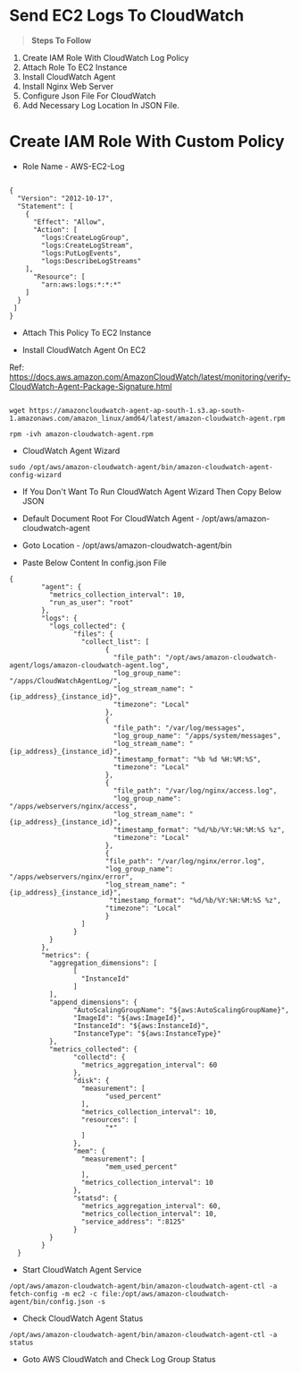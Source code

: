 # Send EC2 Logs To CloudWatch

> **Steps To Follow**

1. Create IAM Role With CloudWatch Log Policy
2. Attach Role To EC2 Instance
3. Install CloudWatch Agent
4. Install Nginx Web Server
5. Configure Json File For CloudWatch
6. Add Necessary Log Location In JSON File.

# Create IAM Role With Custom Policy

- Role Name - AWS-EC2-Log

```

{
  "Version": "2012-10-17",
  "Statement": [
    {
      "Effect": "Allow",
      "Action": [
        "logs:CreateLogGroup",
        "logs:CreateLogStream",
        "logs:PutLogEvents",
        "logs:DescribeLogStreams"
    ],
      "Resource": [
        "arn:aws:logs:*:*:*"
    ]
  }
 ]
}

```

- Attach This Policy To EC2 Instance

- Install CloudWatch Agent On EC2

Ref: https://docs.aws.amazon.com/AmazonCloudWatch/latest/monitoring/verify-CloudWatch-Agent-Package-Signature.html

```

wget https://amazoncloudwatch-agent-ap-south-1.s3.ap-south-1.amazonaws.com/amazon_linux/amd64/latest/amazon-cloudwatch-agent.rpm

rpm -ivh amazon-cloudwatch-agent.rpm

```

- CloudWatch Agent Wizard 

```
sudo /opt/aws/amazon-cloudwatch-agent/bin/amazon-cloudwatch-agent-config-wizard

```

- If You Don't Want To Run CloudWatch Agent Wizard Then Copy Below JSON 

- Default Document Root For CloudWatch Agent - /opt/aws/amazon-cloudwatch-agent

- Goto Location - /opt/aws/amazon-cloudwatch-agent/bin
- Paste Below Content In config.json File

```
{
        "agent": {
          "metrics_collection_interval": 10,
          "run_as_user": "root"
        },
        "logs": {
          "logs_collected": {
                "files": {
                  "collect_list": [
                        {
                          "file_path": "/opt/aws/amazon-cloudwatch-agent/logs/amazon-cloudwatch-agent.log",
                          "log_group_name": "/apps/CloudWatchAgentLog/",
                          "log_stream_name": "{ip_address}_{instance_id}",
                          "timezone": "Local"
                        },
                        {
                          "file_path": "/var/log/messages",
                          "log_group_name": "/apps/system/messages",
                          "log_stream_name": "{ip_address}_{instance_id}",
                          "timestamp_format": "%b %d %H:%M:%S",
                          "timezone": "Local"
                        },
                        {
                          "file_path": "/var/log/nginx/access.log",
                          "log_group_name": "/apps/webservers/nginx/access",
                          "log_stream_name": "{ip_address}_{instance_id}",
                          "timestamp_format": "%d/%b/%Y:%H:%M:%S %z",
                          "timezone": "Local"
                        },
                        {                           
                        "file_path": "/var/log/nginx/error.log",
                        "log_group_name": "/apps/webservers/nginx/error",
                        "log_stream_name": "{ip_address}_{instance_id}",
                         "timestamp_format": "%d/%b/%Y:%H:%M:%S %z",
                        "timezone": "Local"
                        }
                  ]
                }
          }
        },
        "metrics": {
          "aggregation_dimensions": [
                [
                  "InstanceId"
                ]
          ],
          "append_dimensions": {
                "AutoScalingGroupName": "${aws:AutoScalingGroupName}",
                "ImageId": "${aws:ImageId}",
                "InstanceId": "${aws:InstanceId}",
                "InstanceType": "${aws:InstanceType}"
          },
          "metrics_collected": {
                "collectd": {
                  "metrics_aggregation_interval": 60
                },
                "disk": {
                  "measurement": [
                        "used_percent"
                  ],
                  "metrics_collection_interval": 10,
                  "resources": [
                        "*"
                  ]
                },
                "mem": {
                  "measurement": [
                        "mem_used_percent"
                  ],
                  "metrics_collection_interval": 10
                },
                "statsd": {
                  "metrics_aggregation_interval": 60,
                  "metrics_collection_interval": 10,
                  "service_address": ":8125"
                }
          }
        }
  }

```

- Start CloudWatch Agent Service

```
/opt/aws/amazon-cloudwatch-agent/bin/amazon-cloudwatch-agent-ctl -a fetch-config -m ec2 -c file:/opt/aws/amazon-cloudwatch-agent/bin/config.json -s

```

- Check CloudWatch Agent Status

```
/opt/aws/amazon-cloudwatch-agent/bin/amazon-cloudwatch-agent-ctl -a status

```

- Goto AWS CloudWatch and Check Log Group Status
